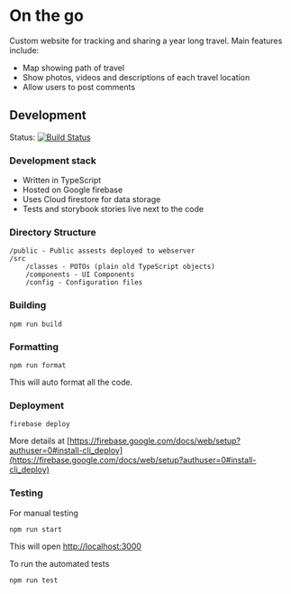 

# On the go
Custom website for tracking and sharing a year long travel.  Main features include:
* Map showing path of travel
* Show photos, videos and descriptions of each travel location
* Allow users to post comments

## Development
Status: [![Build Status](https://travis-ci.com/sgoertzen/onthego.svg?branch=master)](https://travis-ci.com/sgoertzen/onthego) 

### Development stack
* Written in TypeScript
* Hosted on Google firebase
* Uses Cloud firestore for data storage
* Tests and storybook stories live next to the code

### Directory Structure
```
/public - Public assests deployed to webserver
/src
    /classes - POTOs (plain old TypeScript objects)
    /components - UI Components
    /config - Configuration files
```

### Building
```
npm run build
```

### Formatting
```
npm run format
```
This will auto format all the code.

### Deployment
```
firebase deploy
```
More details at [https://firebase.google.com/docs/web/setup?authuser=0#install-cli_deploy](https://firebase.google.com/docs/web/setup?authuser=0#install-cli_deploy)

### Testing
For manual testing
```
npm run start
```
This will open [http://localhost:3000](http://localhost:3000)

To run the automated tests
```
npm run test
```
